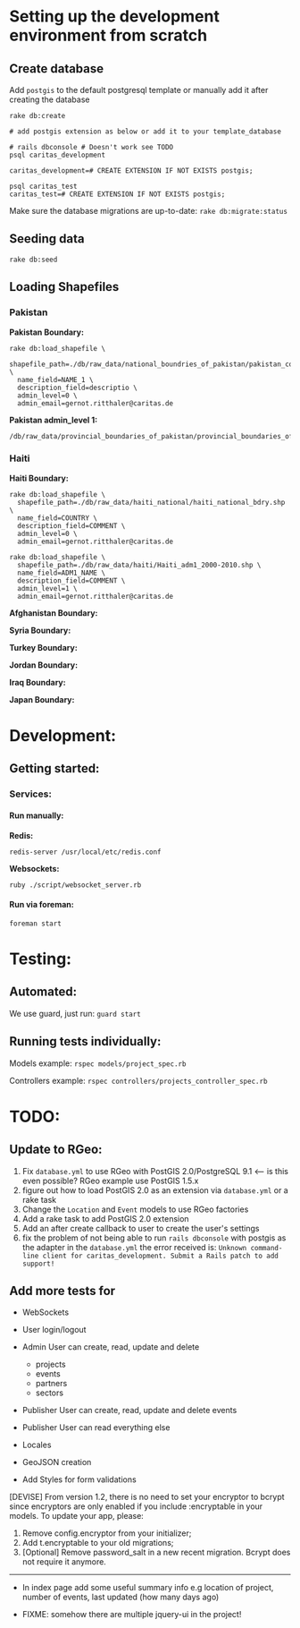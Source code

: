 # Setting up the development environment from scratch

## Create database

Add `postgis` to the default postgresql template or manually add it after
creating the database

    rake db:create

    # add postgis extension as below or add it to your template_database

    # rails dbconsole # Doesn't work see TODO
    psql caritas_development

    caritas_development=# CREATE EXTENSION IF NOT EXISTS postgis;

    psql caritas_test
    caritas_test=# CREATE EXTENSION IF NOT EXISTS postgis;

Make sure the database migrations are up-to-date: `rake db:migrate:status`


## Seeding data

    rake db:seed

## Loading Shapefiles

### Pakistan

**Pakistan Boundary:**

    rake db:load_shapefile \
      shapefile_path=./db/raw_data/national_boundries_of_pakistan/pakistan_country_bdry.shp \
      name_field=NAME_1 \
      description_field=descriptio \
      admin_level=0 \
      admin_email=gernot.ritthaler@caritas.de

**Pakistan admin_level 1:**

    /db/raw_data/provincial_boundaries_of_pakistan/provincial_boundaries_of_pakistan.shp

### Haiti

**Haiti Boundary:**

    rake db:load_shapefile \
      shapefile_path=./db/raw_data/haiti_national/haiti_national_bdry.shp \
      name_field=COUNTRY \
      description_field=COMMENT \
      admin_level=0 \
      admin_email=gernot.ritthaler@caritas.de

    rake db:load_shapefile \
      shapefile_path=./db/raw_data/haiti/Haiti_adm1_2000-2010.shp \
      name_field=ADM1_NAME \
      description_field=COMMENT \
      admin_level=1 \
      admin_email=gernot.ritthaler@caritas.de

**Afghanistan Boundary:**

**Syria Boundary:**

**Turkey Boundary:**

**Jordan Boundary:**

**Iraq Boundary:**

**Japan Boundary:**

# Development:

## Getting started:

### Services:

#### Run manually:

**Redis:**

    redis-server /usr/local/etc/redis.conf

**Websockets:**

    ruby ./script/websocket_server.rb

#### Run via foreman:

    foreman start

# Testing:

## Automated:

We use guard, just run: `guard start`

## Running tests individually:

Models example: `rspec models/project_spec.rb`

Controllers example: `rspec controllers/projects_controller_spec.rb`

# TODO:

## Update to RGeo:

1. Fix `database.yml` to use RGeo with PostGIS 2.0/PostgreSQL 9.1 <-- is this even possible? RGeo example use PostGIS 1.5.x 
1. figure out how to load PostGIS 2.0 as an extension via `database.yml`
   or a rake task
1. Change the `Location` and `Event` models to use RGeo factories
1. Add a rake task to add PostGIS 2.0 extension
1. Add an after create callback to user to create the user's settings
1. fix the problem of not being able to run `rails dbconsole` with
   postgis as the adapter in the `database.yml` the error received is:
   `Unknown command-line client for caritas_development. Submit a Rails patch to add support!`

## Add more tests for

* WebSockets

* User login/logout

* Admin User can create, read, update and delete
  - projects
  - events
  - partners
  - sectors

* Publisher User can create, read, update and delete events

* Publisher User can read everything else

* Locales

* GeoJSON creation

* Add Styles for form validations

[DEVISE] From version 1.2, there is no need to set your encryptor to bcrypt since encryptors are only enabled if you include :encryptable in your models. To update your app, please:

1. Remove config.encryptor from your initializer;
2. Add t.encryptable to your old migrations;
3. [Optional] Remove password_salt in a new recent migration. Bcrypt does not require it anymore.

----

* In index page add some useful summary info e.g location of project, number of events, last updated (how many days ago)

* FIXME: somehow there are multiple jquery-ui in the project!
